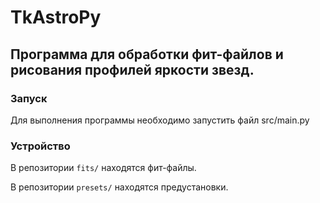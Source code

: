 # TkAstroPy
## Программа для обработки фит-файлов и рисования профилей яркости звезд.
### Запуск
Для выполнения программы необходимо запустить файл src/main.py
### Устройство
В репозитории `fits/` находятся фит-файлы.

В репозитории `presets/` находятся предустановки.
